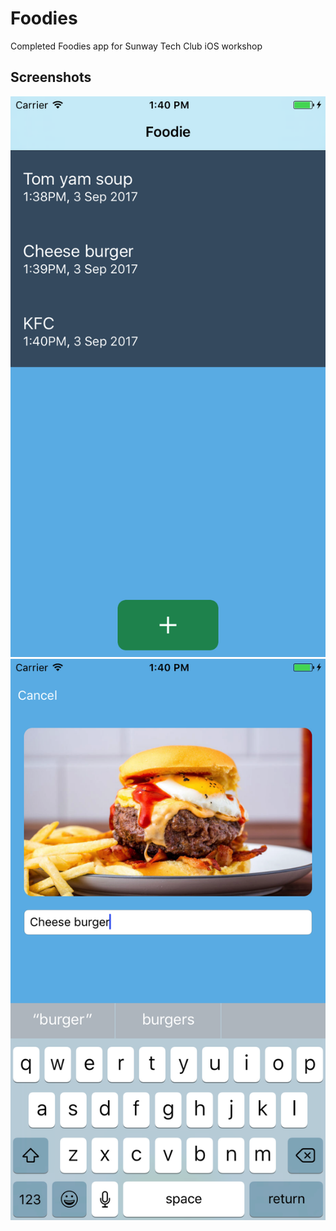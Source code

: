 # Foodies
Completed Foodies app for Sunway Tech Club iOS workshop 

## Screenshots
![Alt text](/screenshot-1.png?raw=true)
![Alt text](/screenshot-2.png?raw=true)

